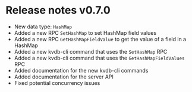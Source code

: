 # Release notes v0.7.0

- New data type: `HashMap`
- Added a new RPC `SetHashMap` to set HashMap field values
- Added a new RPC `GetHashMapFieldValue` to get the value of a field in a HashMap
- Added a new kvdb-cli command that uses the `SetHashMap` RPC
- Added a new kvdb-cli command that uses the `GetHashMapFieldValues` RPC
- Added documentation for the new kvdb-cli commands
- Added documentation for the server API
- Fixed potential concurrency issues